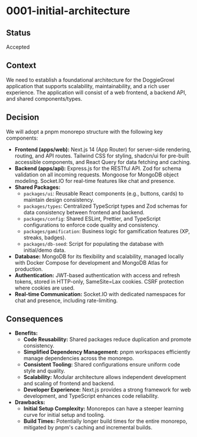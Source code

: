 # 0001-initial-architecture

## Status

Accepted

## Context

We need to establish a foundational architecture for the DoggieGrowl application that supports scalability, maintainability, and a rich user experience. The application will consist of a web frontend, a backend API, and shared components/types.

## Decision

We will adopt a pnpm monorepo structure with the following key components:

- **Frontend (apps/web):** Next.js 14 (App Router) for server-side rendering, routing, and API routes. Tailwind CSS for styling, shadcn/ui for pre-built accessible components, and React Query for data fetching and caching.
- **Backend (apps/api):** Express.js for the RESTful API. Zod for schema validation on all incoming requests. Mongoose for MongoDB object modeling. Socket.IO for real-time features like chat and presence.
- **Shared Packages:**
  - `packages/ui`: Reusable React components (e.g., buttons, cards) to maintain design consistency.
  - `packages/types`: Centralized TypeScript types and Zod schemas for data consistency between frontend and backend.
  - `packages/config`: Shared ESLint, Prettier, and TypeScript configurations to enforce code quality and consistency.
  - `packages/gamification`: Business logic for gamification features (XP, streaks, badges).
  - `packages/db-seed`: Script for populating the database with initial/demo data.
- **Database:** MongoDB for its flexibility and scalability, managed locally with Docker Compose for development and MongoDB Atlas for production.
- **Authentication:** JWT-based authentication with access and refresh tokens, stored in HTTP-only, SameSite=Lax cookies. CSRF protection where cookies are used.
- **Real-time Communication:** Socket.IO with dedicated namespaces for chat and presence, including rate-limiting.

## Consequences

- **Benefits:**
  - **Code Reusability:** Shared packages reduce duplication and promote consistency.
  - **Simplified Dependency Management:** pnpm workspaces efficiently manage dependencies across the monorepo.
  - **Consistent Tooling:** Shared configurations ensure uniform code style and quality.
  - **Scalability:** Modular architecture allows independent development and scaling of frontend and backend.
  - **Developer Experience:** Next.js provides a strong framework for web development, and TypeScript enhances code reliability.
- **Drawbacks:**
  - **Initial Setup Complexity:** Monorepos can have a steeper learning curve for initial setup and tooling.
  - **Build Times:** Potentially longer build times for the entire monorepo, mitigated by pnpm's caching and incremental builds.
